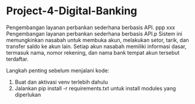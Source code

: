 # Project-4-Digital-Banking

Pengembangan layanan perbankan sederhana berbasis API.
ppp xxx
Pengembangan layanan perbankan sederhana berbasis API.p
Sistem ini memungkinkan nasabah untuk membuka akun, melakukan setor, tarik, dan transfer saldo ke akun lain. Setiap akun nasabah memiliki informasi dasar, termasuk nama, nomor rekening, dan nama bank tempat akun tersebut terdaftar.

Langkah penting sebelum menjalani kode:
1. Buat dan aktivasi venv terlebih dahulu
2. Jalankan pip install -r requirements.txt untuk install modules yang diperlukan 
